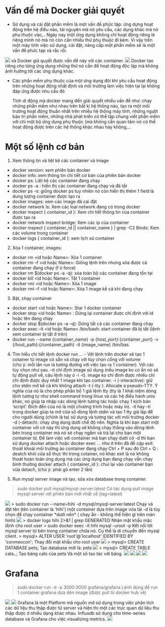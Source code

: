 
# Vấn đề mà Docker giải quyết
* Sử dụng và cài đặt phần mềm là một vấn đề phức tập: ứng dựng hoạt động trên hệ điều nào, tài nguyên mà nó yêu cầu, các dụng khác mà nó phụ thuộc vào,.. 
Ngày nay một ứng dụng không chỉ hoạt động riêng lẻ riêng mình nó mà nó còn cần nhiều thứ phụ thuộc đi kèm. Vì vậy trên một máy tính việc sử dụng, cài đặt, nâng cấp một phần mềm sẽ là một vấn đề phức tạp và rắc rối. 
<img src="https://i.imgur.com/j5UAM6t.png">
và Docker giả quyết được vấn đề này với các container.
<img src="https://i.imgur.com/JHXejrZ.png">
Docker tạo riêng cho từng ứng dụng những thứ nó cần để hoạt động độc lập mà không ảnh hưởng tới các ứng dụng khác. 

* Các phần mềm phụ thuộc của một ứng dụng đôi khi yêu cầu hoạt động trên những hoạt động nhất định và môi trường làm việc hiện tại lại không đáp ứng được nhu cầu đó

  Tính di động mà docker mang đến giải quyết nhiều vấn đề như: chạy những phần mềm như nhau trên bất kì hệ thống nào, tạo ra một môi trường hoạt động thuần nhất trên nhiều hệ thống máy tính, những người bảo trì phần mềm, những nhà phát triển có thể tập chung viết phần mềm với chỉ một bộ ứng dụng phụ thuộc (mà không cần quan tâm nó có thể hoạt động được trên các hệ thống khác nhau hay không,...

# Một số lệnh cơ bản 
1. Xem thông tin và liệt kê các container và image 
* docker version: xem phiên bản docker
* docker info: xem thông tin chi tiết cơ bản của phiên bản docker
* docker ps: Liệt kê các container đang chạy
* docker ps -a : hiển thị các container đang chạy và đã tắt
* docker ps -s: giống docker ps tuy nhiên nó còn hiển thị thêm 1 field là dung lượng container được tạo ra
* docker images: xem các image đã cài đặt
* docker network ls: Xem các loại network đang có trong docker
* docker inspect { container_id }: Xem chi tiết thông tin của container được tạo ra
* docker network inspect bridge: Xem các ip của container
* docker inspect { container_id || container_name } | grep -C2 Binds: Xem các volume trong container
* docker logs { container_id }: xem lịch sử container  
2. Xóa 1 container, images:
* docker rm <id hoặc Name>:  Xóa 1 container
* docker rm –f <id hoặc Name>: Giống lệnh trên nhưng xóa được cả container đang chạy (f ó force)
* docker rm $(docker ps -a -q): xóa toàn bộ các container đang tồn tại
* docker kill <id hoặc Name>: Tắt 1 container
* docker rmi <id hoặc Name>: Xóa 1 image
* docker rmi –f <id hoặc Name>: Xóa 1 image kể cả khi đang chạy
3. Bật, chạy container
* docker start <id hoặc Name>: Star 1 docker container
* docker stop <id hoặc Name> : Dừng lại container được chỉ định với id hoặc tên đang chạy
* docker stop $(docker ps –a –q): Dừng tất cả các container đang chạy
* docker exec –it <id hoặc Name> /bin/bash: start container đã bị tắt (lệnh xem container bị tắt ở trên)
* docker run --name {container_name} -p {host_port}:{container_port} -v {/host_path}:{/container_path} -it {image_name} /bin/bas.
4.   Tìm hiểu chi tiết lệnh docker run ...
    - Với lệnh trên docker sẽ tạo 1 cotainer từ image có sẵn và chạy với tùy chọn cổng với volume    
      (chú ý: mỗi lần run là tương đương với việc tạo ra 1 container).
      Với các tùy chọn như sau.
–it chỉ định image sử dụng (nếu image ko có ẵn nó sẽ tự động pull về, câu lệnh này ó -i -t). image ko chỉ định được nhiều chỉ chỉ định được duy nhất 1 image khi tạo container.
-i (-interactive): giữ cho stdin mở kể cả khi không attach
-t (-tty ): Allocate a pseudo-TTY. Ý nghĩa của nó là cho phép phân bổ 1 giả lệnh tty (tty là 1 khái niệm dòng lệnh tương tự như shell command trong linux và các hệ điều hành unix khác, nó giúp ta nhập các dòng lệnh tương tác hoặc chạy 1 kịch bản ‘script’. Đích đến của nó là một chương trình hoặc máy in).
-it hay –ti trong docker giúp ta mở cửa số dòng lệnh stdin và tạo 1 tty giả lập để cho người dùng (chính là ta) sử dụng và tương tác với môi trường docker
-d (-detach): chạy ứng dụng dưới chế độ nền. Nghĩa là khi bạn start một container với cờ này thì ứng dụng sẽ không chạy thằng vào dòng lệnh bên trong container mà nó sẽ chạy ngầm và trả lại cho bạn một container Id. Để làm việc với container mà bạn chạy dưới cờ -d thì bạn sử dụng docker attach hoặc docker exec … như ở trên đã đề cập
exit: thoát khoải môi trường ảo container đang chạy
Ctrl + P sau đó Ctrl + Q : deatch khỏi cửa sổ thực thi trong cotainer, nó khác exit là nó không thoát hoàn toàn ứng dụng mà các ứng dụng bạn đang chạy vẫn chạy bình thường
docker attach { container_id }: chui lại vào container bạn vừa detach, (chú ý: phải gõ enter 2 lần)

5. Run mysql server image và tạo, sửa xóa database trong container.
> sudo docker pull mysql/mysql-server:latest
Có tác dụng pull image mysql-server với phiên bản mới nhất về (tag=latest)
<img src="https://i.imgur.com/08m80VD.png">
> sudo docker run --name=hihi -d mysql/mysql-server:latest
Chạy và đặt tên (tên container là 'hihi') một container dựa trên image vừa tải 
-d là tùy chọn để chạy container *dưới nền* ( chạy ẩn - không thể hiện gì trên màn hình)  
<img src="https://i.imgur.com/Xg881kR.png">
> docker logs hihi 2>&1 | grep GENERATED
Nhận mật khẩu mặc định cho root user
> sudo docker exec -it hihi mysql -uroot -p
Kết nối tới mysql server từ bên trong container chứa nó. Cụ thể là di chuyển đến mysql client.
> mysql> ALTER USER 'root'@'localhost' IDENTIFIED BY 'conmeocon';
Thay đổi mật khẩu cho root user
<img src="https://i.imgur.com/iNkB55K.png">
> mysql> CREATE DATABASE pets;
Tạo database mới là: pets
<img src="https://i.imgur.com/ush5vVG.png">
> mysql> CREATE TABLE cats..;
Tạo bảng cats của pets 
Và một số tao tác với bảng.
<img src="https://i.imgur.com/Xi2hjz8.png">
<img src="https://i.imgur.com/ahl5UIt.png">
<img src="https://i.imgur.com/ec6ath2.png">
<img src="https://i.imgur.com/e8vRNar.png">



# Grafana 
> sudo docker run -d -p 3000:3000 grafana/grafana
Lệnh dùng để run 1 container grafana dựa dên image (được pull từ docker hub về)
<img src="https://i.imgur.com/6uQpC72.png">

<img src="https://namlee.net/wp-content/uploads/2018/07/huong-dan-cai-dat-he-thong-monitor-voi-grafana-influxdb-va-telegraf-tren-centos-7.png">
Grafana là một Platform mã nguồn mở sử dụng trong việc phân tích các dữ liệu thu thập được từ server và hiện thị một các trực quan dữ liệu thu thập được ở nhiều dạng khác nhau.
Influxdb sử dụng cho time-series database và Grafana cho việc visualizing metrics.
<img src="https://s3-ap-southeast-1.amazonaws.com/kipalog.com/1kgrulwe43_cluster.png">



